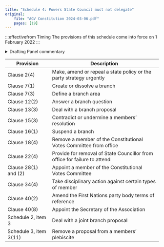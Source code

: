 ```yaml
---
title: "Schedule 4: Powers State Council must not delegate"
original:
    file: "AGV Constitution 2024-03-06.pdf"
    pages: [19]
---
```


:::effectivefrom Timing
The provisions of this schedule come into force
on 1 February 2022
:::

<details>

<summary>Drafting Panel commentary</summary>

See box under [Part 3](./03-state-council.md). Generally, the State Council can delegate its powers. This is a
list of powers it can only exercise itself.

</details>

<table>
<colgroup>
<col style={{width: "27%"}} />
<col style={{width: "72%"}} />
</colgroup>
<thead>
<tr className="header">
<th><strong>Provision</strong></th>
<th><strong>Description</strong></th>
</tr>
</thead>
<tbody>
<tr className="odd">
<td>Clause 2(4)</td>
<td>Make, amend or repeal a state policy or the party strategy urgently</td>
</tr>
<tr className="even">
<td>Clause 7(1)</td>
<td>Create or dissolve a branch</td>
</tr>
<tr className="odd">
<td>Clause 7(3)</td>
<td>Define a branch area</td>
</tr>
<tr className="even">
<td>Clause 12(2)</td>
<td>Answer a branch question</td>
</tr>
<tr className="odd">
<td>Clause 13(3)</td>
<td>Deal with a branch proposal</td>
</tr>
<tr className="even">
<td>Clause 15(3)</td>
<td>Contradict or undermine a members’ resolution</td>
</tr>
<tr className="odd">
<td>Clause 16(1)</td>
<td>Suspend a branch</td>
</tr>
<tr className="even">
<td>Clause 18(4)</td>
<td>Remove a member of the Constitutional Votes Committee from office</td>
</tr>
<tr className="odd">
<td>Clause 22(4)</td>
<td>Provide for removal of State Councillor from office for failure to attend</td>
</tr>
<tr className="even">
<td>Clause 28(1) and (2)</td>
<td>Appoint a member of the Constitutional Votes Committee</td>
</tr>
<tr className="odd">
<td>Clause 34(4)</td>
<td>Take disciplinary action against certain types of member</td>
</tr>
<tr className="even">
<td>Clause 40(2)</td>
<td>Amend the First Nations party body terms of reference</td>
</tr>
<tr className="odd">
<td>Clause 40(8)</td>
<td>Appoint the Secretary of the Association</td>
</tr>
<tr className="even">
<td>Schedule 2, item 3</td>
<td>Deal with a joint branch proposal</td>
</tr>
<tr className="odd">
<td>Schedule 3, item 3(11)</td>
<td>Remove a proposal from a members’ plebiscite</td>
</tr>
</tbody>
</table>


